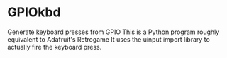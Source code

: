 # GPIOkbd
Generate keyboard presses from GPIO
This is a Python program roughly equivalent to Adafruit's Retrogame
It uses the uinput import library to actually fire the keyboard press.
